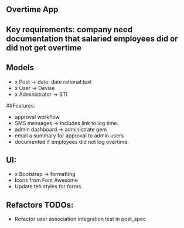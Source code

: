 ## Overtime App

## Key requirements: company need documentation that salaried employees did or did not get overtime

## Models
- x Post -> date: date rational:text
- x User -> Devise
- x Administrator -> STI

##Features:
- approval workflow
- SMS messages -> includes link to log time.
- admin dashboard -> administrate gem
- email a summary for approval to admin users
- documented if employees did not log overtime.

## UI:
- x Bootstrap -> formatting
- Icons from Font Awesome
- Update teh styles for forms

## Refactors TODOs:
- Refactor user association integration test in post_spec